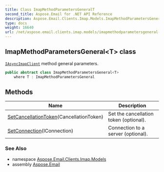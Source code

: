 ```yaml
---
title: Class ImapMethodParametersGeneralT
second_title: Aspose.Email for .NET API Reference
description: Aspose.Email.Clients.Imap.Models.ImapMethodParametersGeneral1T class. IAsyncImapClient method general parameters
type: docs
weight: 16640
url: /net/aspose.email.clients.imap.models/imapmethodparametersgeneral-1/
---
```

## ImapMethodParametersGeneral&lt;T&gt; class

[`IAsyncImapClient`](../../aspose.email.clients.imap/iasyncimapclient/) method general parameters.

```csharp
public abstract class ImapMethodParametersGeneral<T>
    where T : ImapMethodParametersGeneral
```

## Methods

| Name | Description |
| --- | --- |
| [SetCancellationToken](../../aspose.email.clients.imap.models/imapmethodparametersgeneral-1/setcancellationtoken/)(CancellationToken) | Set the cancellation token (optional). |
| [SetConnection](../../aspose.email.clients.imap.models/imapmethodparametersgeneral-1/setconnection/)(IConnection) | Connection to a server (optional). |

### See Also

* namespace [Aspose.Email.Clients.Imap.Models](../../aspose.email.clients.imap.models/)
* assembly [Aspose.Email](../../)


